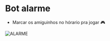 # Bot alarme

* Marcar os amiguinhos no hórario pra jogar 🎮

![ALARME](https://cdn.discordapp.com/attachments/622117106808389644/754038210891612240/IMG-20200911-WA0013.jpg)
